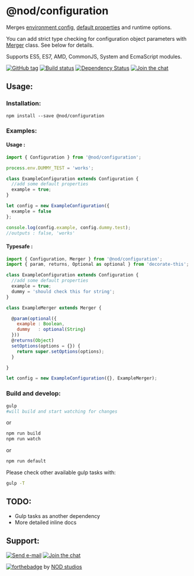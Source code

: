 # @nod/configuration

Merges [environment config](https://github.com/nod-studios/environment), [default properties](./src/configuration.js) and runtime options.

You can add strict type checking for configuration object parameters with [Merger](./src/merger.js) class.
See below for details.

Supports ES5, ES7, AMD, CommonJS, System and EcmaScript modules.

[![GitHub tag][tag-image]][tag-url]
[![Build status][build-image]][build-url]
[![Dependency Status][david-image]][david-url]
[![Join the chat][gitter-image]][gitter-url]


## Usage:

### Installation:
```
npm install --save @nod/configuration
```

### Examples:

#### Usage :
```javascript
import { Configuration } from '@nod/configuration';

process.env.DUMMY_TEST = 'works';

class ExampleConfiguration extends Configuration {
  //add some default properties
  example = true;
}

let config = new ExampleConfiguration({
  example = false
};

console.log(config.example, config.dummy.test);
//outputs : false, 'works'
```

#### Typesafe :
```javascript
import { Configuration, Merger } from '@nod/configuration';
import { param, returns, Optional as optional } from 'decorate-this';

class ExampleConfiguration extends Configuration {
  //add some default properties
  example = true;
  dummy = 'should check this for string';
}

class ExampleMerger extends Merger {

  @param(optional({
    example : Boolean,
    dummy   : optional(String)
  }))
  @returns(Object)
  setOptions(options = {}) {
    return super.setOptions(options);
  }

}

let config = new ExampleConfiguration({}, ExampleMerger);
```


### Build and develop:
```bash
gulp
#will build and start watching for changes
```
or

```bash
npm run build
npm run watch
```
or

```bash
npm run default
```

Please check other available gulp tasks with:
```bash
gulp -T
```

## TODO:
- Gulp tasks as another dependency
- More detailed inline docs

## Support:
[![Send e-mail][mail-image]][mail-url]
[![Join the chat][gitter-image]][gitter-url]

[![forthebadge](http://forthebadge.com/images/badges/built-with-love.svg)](http://nod.st)
by [NOD studios](http://nod.st)


[logo-image]: ./image/logo.strap.png?raw=true
[repo-url]: https://github.com/NOD-studios/configuration
[david-url]: https://david-dm.org/NOD-studios/configuration
[david-image]: https://david-dm.org/NOD-studios/configuration.svg
[gitter-image]: https://img.shields.io/badge/GITTER-join%20chat-green.svg
[gitter-url]: http://bit.ly/NOD-chat
[mail-image]: https://img.shields.io/badge/send-email-green.svg
[mail-url]: mailto:hey@nod.st
[tag-image]: https://img.shields.io/github/tag/NOD-studios/configuration.svg
[tag-url]: https://github.com/NOD-studios/configuration/tags
[build-image]: https://travis-ci.org/NOD-studios/configuration.svg
[build-url]: https://travis-ci.org/NOD-studios/configuration
